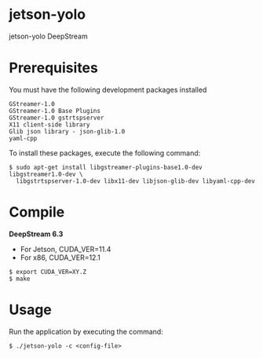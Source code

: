 # jetson-yolo

jetson-yolo DeepStream

# Prerequisites

You must have the following development packages installed

    GStreamer-1.0
    GStreamer-1.0 Base Plugins
    GStreamer-1.0 gstrtspserver
    X11 client-side library
    Glib json library - json-glib-1.0
    yaml-cpp

To install these packages, execute the following command:

```
$ sudo apt-get install libgstreamer-plugins-base1.0-dev libgstreamer1.0-dev \
  libgstrtspserver-1.0-dev libx11-dev libjson-glib-dev libyaml-cpp-dev
```

# Compile

**DeepStream 6.3**

- For Jetson, CUDA_VER=11.4
- For x86, CUDA_VER=12.1

```
$ export CUDA_VER=XY.Z
$ make
```

# Usage

Run the application by executing the command:
```
$ ./jetson-yolo -c <config-file>
```